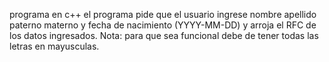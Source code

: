 programa en c++ 
el programa pide que el usuario ingrese nombre apellido paterno materno y fecha de nacimiento (YYYY-MM-DD) y arroja el RFC de los datos ingresados.
Nota: para que sea funcional debe de tener todas las letras en mayusculas.
